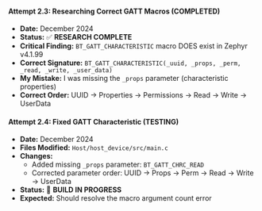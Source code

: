 #### **Attempt 2.3: Researching Correct GATT Macros (COMPLETED)**
- **Date:** December 2024
- **Status:** ✅ **RESEARCH COMPLETE**
- **Critical Finding:** `BT_GATT_CHARACTERISTIC` macro DOES exist in Zephyr v4.1.99
- **Correct Signature:** `BT_GATT_CHARACTERISTIC(_uuid, _props, _perm, _read, _write, _user_data)`
- **My Mistake:** I was missing the `_props` parameter (characteristic properties)
- **Correct Order:** UUID → Properties → Permissions → Read → Write → UserData

#### **Attempt 2.4: Fixed GATT Characteristic (TESTING)**
- **Date:** December 2024
- **Files Modified:** `Host/host_device/src/main.c`
- **Changes:**
  - Added missing `_props` parameter: `BT_GATT_CHRC_READ`
  - Corrected parameter order: UUID → Props → Perm → Read → Write → UserData
- **Status:** 🔄 **BUILD IN PROGRESS**
- **Expected:** Should resolve the macro argument count error
